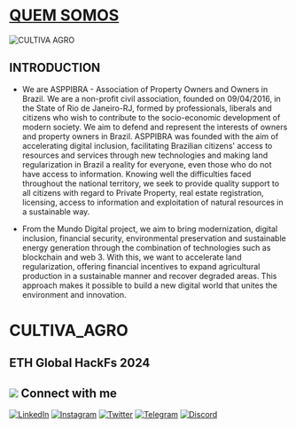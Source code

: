 # [QUEM SOMOS](https://www.asppibra.com.br/home/about_us/)

![CULTIVA AGRO](https://github.com/ASPPIBRA-DAO/Imagens/blob/3770eb2cad3bb2d0c2d9fd707f3c927a0883f0e3/Svg/Cultivaagro.svg)

## INTRODUCTION

- We are ASPPIBRA - Association of Property Owners and Owners in Brazil. We are a non-profit civil association, founded on 09/04/2016, in the State of Rio de Janeiro-RJ, formed by professionals, liberals and citizens who wish to contribute to the socio-economic development of modern society. We aim to defend and represent the interests of owners and property owners in Brazil. ASPPIBRA was founded with the aim of accelerating digital inclusion, facilitating Brazilian citizens' access to resources and services through new technologies and making land regularization in Brazil a reality for everyone, even those who do not have access to information. Knowing well the difficulties faced throughout the national territory, we seek to provide quality support to all citizens with regard to Private Property, real estate registration, licensing, access to information and exploitation of natural resources in a sustainable way.

- From the Mundo Digital project, we aim to bring modernization, digital inclusion, financial security, environmental preservation and sustainable energy generation through the combination of technologies such as blockchain and
web 3. With this, we want to accelerate land regularization, offering financial incentives to expand agricultural production in a sustainable manner and recover degraded areas. This approach makes it possible to build a new digital world that unites the environment and innovation.

# CULTIVA_AGRO

## ETH Global HackFs 2024

## <img src="https://img.icons8.com/nolan/25/computer.png"/> Connect with me

[![LinkedIn](https://img.shields.io/badge/linkedin-%230077B5.svg?&style=for-the-badge&logo=linkedin&logoColor=white)](https://linkedin.com/company/asppibra-dao/)
[![Instagram](https://img.shields.io/badge/Instagram-%23E4405F.svg?style=for-the-badge&logo=Instagram&logoColor=white)](https://instagram.com/asppibra/)
[![Twitter](https://img.shields.io/badge/twitter-%231DA1F2.svg?&style=for-the-badge&logo=twitter&logoColor=white)](https://twitter.com/ASPPIBRA_ORG)
[![Telegram](https://img.shields.io/badge/Telegram-2CA5E0?style=for-the-badge&logo=telegram&logoColor=white)](https://t.me/Mundo_Digital_BR)
[![Discord](https://img.shields.io/badge/Discord-7289DA?style=for-the-badge&logo=discord&logoColor=white)](https://discord)

</div>
